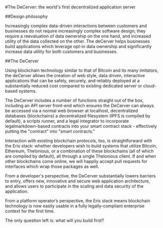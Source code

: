 #The DeCerver: the world's first decentralized application server

##Design philosophy

Increasingly complex data-driven interactions between customers and businesses do not require increasingly complex software design; they require a reevaluation of data ownership on the one hand, and increased utility of the data collected on the other. The deCerver helps businesses build applications which leverage opt-in data ownership and significantly increase data utility for both customers and businesses. 

##The DeCerver

Using blockchain technology similar to that of Bitcoin and its many imitators, the deCerver allows the creation of web style, data driven, interactive applications that can be safely, securely, and reliably deployed at a substantially reduced cost compared to existing dedicated server or cloud-based systems.

The DeCerver includes a number of functions straight out of the box, including an API server front-end which ensures the DeCerver can always be accessed via a normal web browser at localhost, decentralized databases (blockchains) a decentralized filesystem (IPFS is compiled by default), a scripts runner, and a legal integrator to incorporate legalmarkdown-based contracts into your smart contract stack - effectively putting the "contract" into "smart contracts."

Interaction with existing blockchain protocols, too, is straightforward with the Eris stack: whether developers wish to build systems that utilize Bitcoin, Ethereum, Thelonious, or a combination of these blockchains (all of which are compiled by default), all through a single Thelonious client. If and when other blockchains come online, we will happily accept pull requests for interfaces which wrap those packages as well. 

From a developer's perspective, the DeCerver substantially lowers barriers to entry, offers new, innovative and secure web application architecture, and allows users to participate in the scaling and data security of the application.

From a platform operator’s perspective, the Eris stack means blockchain technology is now easily usable in a fully legally-compliant enterprise context for the first time. 

The only question left is: what will you build first?
